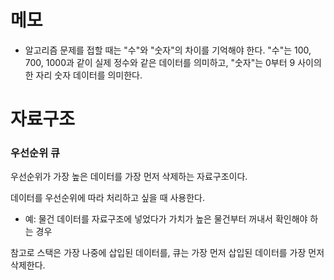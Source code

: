 # 메모

- 알고리즘 문제를 접할 때는 "수"와 "숫자"의 차이를 기억해야 한다. "수"는 100, 700, 1000과 같이 실제 정수와 같은 데이터를 의미하고, "숫자"는 0부터 9 사이의 한 자리 숫자 데이터를 의미한다.

# 자료구조
### 우선순위 큐
우선순위가 가장 높은 데이터를 가장 먼저 삭제하는 자료구조이다.

데이터를 우선순위에 따라 처리하고 싶을 때 사용한다.
- 예: 물건 데이터를 자료구조에 넣었다가 가치가 높은 물건부터 꺼내서 확인해야 하는 경우

참고로 스택은 가장 나중에 삽입된 데이터를, 큐는 가장 먼저 삽입된 데이터를 가장 먼저 삭제한다.
